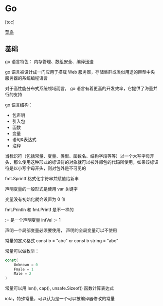 # Go

[toc]

[菜鸟](https://www.runoob.com/go/go-tutorial.html)

## 基础

go 语言特色： 内存管理、数组安全、编译迅速

go 语言被设计成一门应用于搭载 Web 服务器，存储集群或类似用途的巨型中央服务器的系统编程语言

对于高性能分布式系统领域而言， go 语言有着更高的开发效率，它提供了海量并行的支持

go 语言结构：

- 包声明
- 引入包
- 函数
- 变量
- 语句&表达式
- 注释

当标识符（包括常量、变量、类型、函数名、结构字段等等）以一个大写字母开头，那么使用这种形式的标识符的对象就可以被外部包的代码所使用，如果该标识符是以小写字母开头，则对包外是不可见的

fmt.Sprintf 格式化字符串并赋值给新串

声明变量的一般形式是使用 var 关键字

变量没有初始化就会设置为 0 值

fmt.Println 和 fmt.Printf 是不一样的

:= 是一个声明变量 intVal := 1

声明一个局部变量必须要使用， 声明的全局变量可以不使用

常量的定义格式 const b = "abc"  or   const b string = "abc"

 常量可以做枚举：

```go
const(
	Unknown = 0
    Fmale = 1
    Male = 2
)
```

常量可以用 len(), cap(), unsafe.Sizeof() 函数计算表达式

iota，特殊常量，可以认为是一个可以被编译器修改的常量